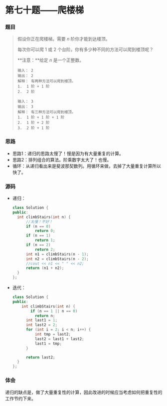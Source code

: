 # 第七十题——爬楼梯

### 题目

> 假设你正在爬楼梯。需要 *n* 阶你才能到达楼顶。
>
> 每次你可以爬 1 或 2 个台阶。你有多少种不同的方法可以爬到楼顶呢？
>
> **注意：**给定 *n* 是一个正整数。
>
> ```
> 输入： 2
> 输出： 2
> 解释： 有两种方法可以爬到楼顶。
> 1.  1 阶 + 1 阶
> 2.  2 阶
> 
> 输入： 3
> 输出： 3
> 解释： 有三种方法可以爬到楼顶。
> 1.  1 阶 + 1 阶 + 1 阶
> 2.  1 阶 + 2 阶
> 3.  2 阶 + 1 阶
> ```

> 

### 思路

* 思路1：递归的思路太慢了！慢是因为有大量重复的计算。
* 思路2：排列组合的算法。阶乘数字太大了！也慢。
* 循环：从递归看出来是斐波那契数列。用循环来做，去掉了大量重复计算所以快了。

### 源码

* 递归：

  ```c++
  class Solution {
  public:
  	int climbStairs(int n) {
  		//太慢！不好！
  		if (n == 0)
  			return 0;
  		if (n == 1)
  			return 1;
  		if (n == 2)
  			return 2;
  		int n1 = climbStairs(n - 1);
  		int n2 = climbStairs(n - 2);
  		//cout << n1 << " " << n2;
  		return (n1 + n2);
  	}
  };
  ```

* 迭代：

  ```c++
  class Solution {
  public:
      int climbStairs(int n) {
          if (n == 1 || n == 0)
  			return n;
  		int last1 = 1;
  		int last2 = 2;
  		for (int i = 2; i < n; i++) {
  			int tmp = last2;
  			last2 = last1 + last2;
  			last1 = tmp;
  		}
  
  		return last2;
  	}
  };
  ```

### 体会

递归的缺点是，做了大量重复性的计算，因此改进的时候应当考虑如何把重复性的工作节约下来。